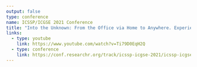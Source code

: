 ```yaml
---
output: false
type: conference
name: ICSSP/ICGSE 2021 Conference
title: "Into the Unknown: From the Office via Home to Anywhere. Experiences from Spotify"
links:
  - type: youtube
    link: https://www.youtube.com/watch?v=Ti79D0EqH2Q
  - type: conference
    link: https://conf.researchr.org/track/icssp-icgse-2021/icssp-icgse-2021-experience-reports?track=ICSSP%2FICGSE%20Experience%20Reports%20%26%20Industry%20Talks%2BICSSP%2FICGSE%20Research%20Papers#program
---
```

